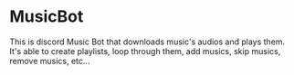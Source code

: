 # MusicBot
This is discord Music Bot that downloads music's audios and plays them. It's able to create playlists, loop through them, add musics, skip musics, remove musics, etc...
